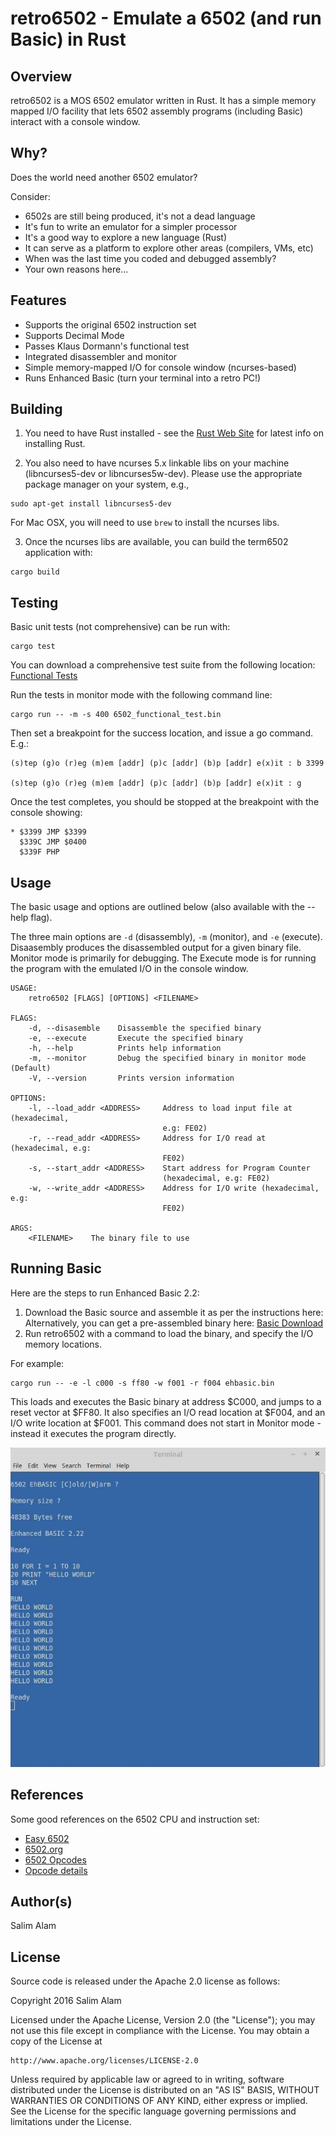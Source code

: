 # retro6502 - Emulate a 6502 (and run Basic) in Rust

## Overview

retro6502 is a MOS 6502 emulator written in Rust. It has a simple memory mapped I/O facility that lets 6502 assembly programs (including Basic) interact with a console window.

## Why?

Does the world need another 6502 emulator?

Consider:

* 6502s are still being produced, it's not a dead language
* It's fun to write an emulator for a simpler processor
* It's a good way to explore a new language (Rust)
* It can serve as a platform to explore other areas (compilers, VMs, etc)
* When was the last time you coded and debugged assembly?
* Your own reasons here...

## Features

* Supports the original 6502 instruction set
* Supports Decimal Mode
* Passes Klaus Dormann's functional test
* Integrated disassembler and monitor
* Simple memory-mapped I/O for console window (ncurses-based)
* Runs Enhanced Basic (turn your terminal into a retro PC!)

## Building

1. You need to have Rust installed - see the [Rust Web Site](https://www.rust-lang.org/index.html) for latest info on installing Rust.

2. You also need to have ncurses 5.x linkable libs on your machine (libncurses5-dev or libncurses5w-dev). Please use the appropriate package manager on your system, e.g.,
```
sudo apt-get install libncurses5-dev
```
For Mac OSX, you will need to use `brew` to install the ncurses libs.

3. Once the ncurses libs are available, you can build the term6502 application with:
```
cargo build
```

## Testing

Basic unit tests (not comprehensive) can be run with:
```
cargo test
```

You can download a comprehensive test suite from the following location:
[Functional Tests](https://github.com/Klaus2m5/6502_65C02_functional_tests)

Run the tests in monitor mode with the following command line:

```
cargo run -- -m -s 400 6502_functional_test.bin
```

Then set a breakpoint for the success location, and issue a go command.  E.g.:

```
(s)tep (g)o (r)eg (m)em [addr] (p)c [addr] (b)p [addr] e(x)it : b 3399

(s)tep (g)o (r)eg (m)em [addr] (p)c [addr] (b)p [addr] e(x)it : g
```

Once the test completes, you should be stopped at the breakpoint with the console showing:
```
* $3399 JMP $3399
  $339C JMP $0400
  $339F PHP

```

## Usage

The basic usage and options are outlined below (also available with the --help flag).

The three main options are `-d` (disassembly), `-m` (monitor), and `-e` (execute). Disaasembly produces the disassembled output for a given binary file. Monitor mode is primarily for debugging. The Execute mode is for running the program with the emulated I/O in the console window.

```
USAGE:
    retro6502 [FLAGS] [OPTIONS] <FILENAME>

FLAGS:
    -d, --disasemble    Disassemble the specified binary
    -e, --execute       Execute the specified binary
    -h, --help          Prints help information
    -m, --monitor       Debug the specified binary in monitor mode (Default)
    -V, --version       Prints version information

OPTIONS:
    -l, --load_addr <ADDRESS>     Address to load input file at (hexadecimal,
                                  e.g: FE02)
    -r, --read_addr <ADDRESS>     Address for I/O read at (hexadecimal, e.g:
                                  FE02)
    -s, --start_addr <ADDRESS>    Start address for Program Counter
                                  (hexadecimal, e.g: FE02)
    -w, --write_addr <ADDRESS>    Address for I/O write (hexadecimal, e.g:
                                  FE02)

ARGS:
    <FILENAME>    The binary file to use

```

## Running Basic

Here are the steps to run Enhanced Basic 2.2:

1. Download the Basic source and assemble it as per the instructions here: Alternatively, you can get a pre-assembled binary here: [Basic Download](http://codegolf.stackexchange.com/questions/12844/emulate-a-mos-6502-cpu)
2. Run retro6502 with a command to load the binary, and specify the I/O memory locations.

For example:
```
cargo run -- -e -l c000 -s ff80 -w f001 -r f004 ehbasic.bin
```

This loads and executes the Basic binary at address $C000, and jumps to a reset vector at $FF80. It also specifies an I/O read location at $F004, and an I/O write location at $F001. This command does not start in Monitor mode - instead it executes the program directly.

![Basic Screenshot](doc/basic.png "Basic Screenshot")

## References

Some good references on the 6502 CPU and instruction set:
* [Easy 6502](http://skilldrick.github.io/easy6502/)
* [6502.org](http://www.6502.org/tutorials/6502opcodes.html)
* [6502 Opcodes](http://www.llx.com/~nparker/a2/opcodes.html)
* [Opcode details](http://nesdev.com/6502.txt)

## Author(s)

Salim Alam

## License

Source code is released under the Apache 2.0 license as follows:

Copyright 2016 Salim Alam

Licensed under the Apache License, Version 2.0 (the "License");
you may not use this file except in compliance with the License.
You may obtain a copy of the License at

    http://www.apache.org/licenses/LICENSE-2.0

Unless required by applicable law or agreed to in writing, software
distributed under the License is distributed on an "AS IS" BASIS,
WITHOUT WARRANTIES OR CONDITIONS OF ANY KIND, either express or implied.
See the License for the specific language governing permissions and
limitations under the License.
